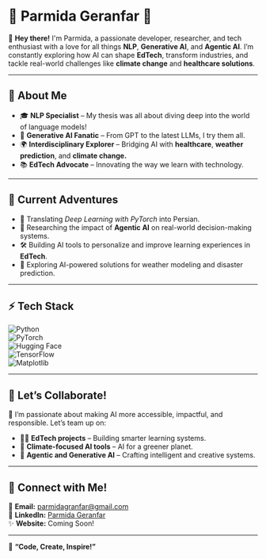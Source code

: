 # 🌟 **Parmida Geranfar** 🌟  


👋 **Hey there!** I'm Parmida, a passionate developer, researcher, and tech enthusiast with a love for all things **NLP**, **Generative AI**, and **Agentic AI**. I’m constantly exploring how AI can shape **EdTech**, transform industries, and tackle real-world challenges like **climate change** and **healthcare solutions**.  

---

## 🧠 **About Me**  

- 🎓 **NLP Specialist** – My thesis was all about diving deep into the world of language models!  
- 🤖 **Generative AI Fanatic** – From GPT to the latest LLMs, I try them all.  
- 🌍 **Interdisciplinary Explorer** – Bridging AI with **healthcare**, **weather prediction**, and **climate change.**  
- 📚 **EdTech Advocate** – Innovating the way we learn with technology.  

---

## 🚀 **Current Adventures**  

- 📝 Translating *Deep Learning with PyTorch* into Persian.  
- 🌟 Researching the impact of **Agentic AI** on real-world decision-making systems.  
- 🛠️ Building AI tools to personalize and improve learning experiences in **EdTech**.  
- 🌱 Exploring AI-powered solutions for weather modeling and disaster prediction.  

---

## ⚡ **Tech Stack**  

![Python](https://img.shields.io/badge/-Python-3776AB?style=flat-square&logo=python&logoColor=white)  
![PyTorch](https://img.shields.io/badge/-PyTorch-EE4C2C?style=flat-square&logo=pytorch&logoColor=white)  
![Hugging Face](https://img.shields.io/badge/-Hugging%20Face-fcc72c?style=flat-square&logo=huggingface&logoColor=white)  
![TensorFlow](https://img.shields.io/badge/-TensorFlow-FF6F00?style=flat-square&logo=tensorflow&logoColor=white)  
![Matplotlib](https://img.shields.io/badge/-Matplotlib-00427E?style=flat-square&logo=matplotlib&logoColor=white)  

---

## 🌌 **Let’s Collaborate!**  

🌟 I’m passionate about making AI more accessible, impactful, and responsible. Let’s team up on:  
- 🧑‍🏫 **EdTech projects** – Building smarter learning systems.  
- 🌱 **Climate-focused AI tools** – AI for a greener planet.  
- 🤖 **Agentic and Generative AI** – Crafting intelligent and creative systems.  

---

## 🌟 **Connect with Me!**  

📧 **Email:** [parmidagranfar@gmail.com](mailto:parmidagranfar@gmail.com)  
💼 **LinkedIn:** [Parmida Geranfar](https://www.linkedin.com/in/parmida-granfar)  
✨ **Website:** Coming Soon!  

---


🌟 **“Code, Create, Inspire!”**
